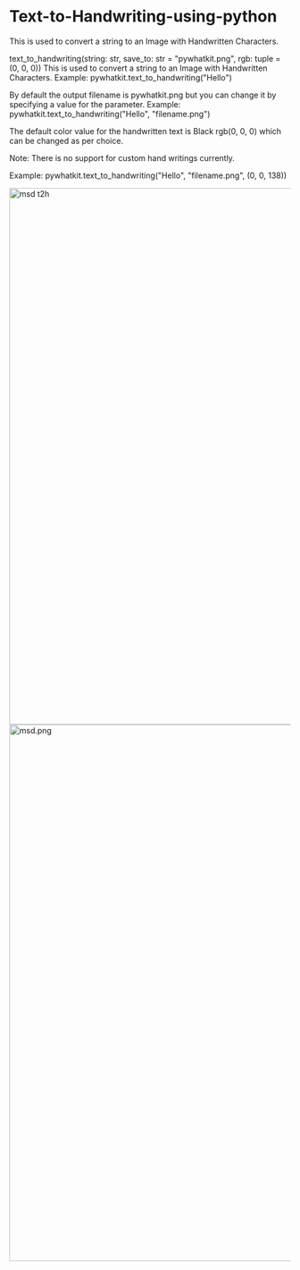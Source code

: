 # Text-to-Handwriting-using-python
This is used to convert a string to an Image with Handwritten Characters.

text_to_handwriting(string: str, save_to: str = "pywhatkit.png", rgb: tuple = (0, 0, 0))
This is used to convert a string to an Image with Handwritten Characters.
Example: pywhatkit.text_to_handwriting("Hello")

By default the output filename is pywhatkit.png but you can change it by specifying a value for the parameter.
Example: pywhatkit.text_to_handwriting("Hello", "filename.png")

The default color value for the handwritten text is Black rgb(0, 0, 0) which can be changed as per choice.

Note: There is no support for custom hand writings currently.

Example: pywhatkit.text_to_handwriting("Hello", "filename.png", (0, 0, 138))



<img width="960" alt="msd t2h" src="https://user-images.githubusercontent.com/90324172/144710662-f0d2c1d1-a559-4511-955e-588c41127065.png">

<img width="960" alt="msd.png" src="https://user-images.githubusercontent.com/90324172/144710727-09f3ad9d-42ea-4489-b8a8-569fa971b754.png">
